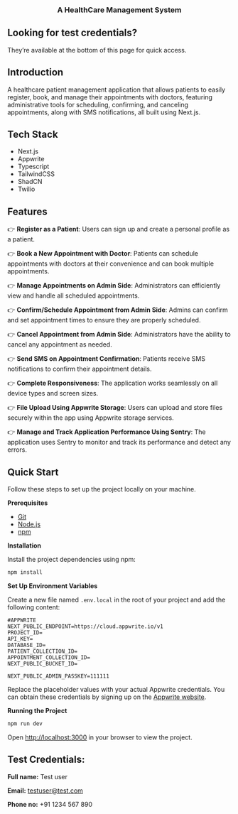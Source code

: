 <div align="center">
  <h3 align="center">A HealthCare Management System</h3>
</div>

## Looking for test credentials?
  They’re available at the bottom of this page for quick access.

## Introduction

A healthcare patient management application that allows patients to easily register, book, and manage their appointments with doctors, featuring administrative tools for scheduling, confirming, and canceling appointments, along with SMS notifications, all built using Next.js.

## Tech Stack

- Next.js
- Appwrite
- Typescript
- TailwindCSS
- ShadCN
- Twilio

## Features

👉 **Register as a Patient**: Users can sign up and create a personal profile as a patient.

👉 **Book a New Appointment with Doctor**: Patients can schedule appointments with doctors at their convenience and can book multiple appointments.

👉 **Manage Appointments on Admin Side**: Administrators can efficiently view and handle all scheduled appointments.

👉 **Confirm/Schedule Appointment from Admin Side**: Admins can confirm and set appointment times to ensure they are properly scheduled.

👉 **Cancel Appointment from Admin Side**: Administrators have the ability to cancel any appointment as needed.

👉 **Send SMS on Appointment Confirmation**: Patients receive SMS notifications to confirm their appointment details.

👉 **Complete Responsiveness**: The application works seamlessly on all device types and screen sizes.

👉 **File Upload Using Appwrite Storage**: Users can upload and store files securely within the app using Appwrite storage services.

👉 **Manage and Track Application Performance Using Sentry**: The application uses Sentry to monitor and track its performance and detect any errors.

## Quick Start

Follow these steps to set up the project locally on your machine.

**Prerequisites**
- [Git](https://git-scm.com/)
- [Node.js](https://nodejs.org/en)
- [npm](https://www.npmjs.com/)


**Installation**

Install the project dependencies using npm:

```bash
npm install
```

**Set Up Environment Variables**

Create a new file named `.env.local` in the root of your project and add the following content:

```env
#APPWRITE
NEXT_PUBLIC_ENDPOINT=https://cloud.appwrite.io/v1
PROJECT_ID=
API_KEY=
DATABASE_ID=
PATIENT_COLLECTION_ID=
APPOINTMENT_COLLECTION_ID=
NEXT_PUBLIC_BUCKET_ID=

NEXT_PUBLIC_ADMIN_PASSKEY=111111
```

Replace the placeholder values with your actual Appwrite credentials. You can obtain these credentials by signing up on the [Appwrite website](https://appwrite.io/).
  
**Running the Project**

```bash
npm run dev
```

Open [http://localhost:3000](http://localhost:3000) in your browser to view the project.

## Test Credentials: 
  **Full name:** Test user

  **Email:** testuser@test.com

  **Phone no:** +91 1234 567 890
